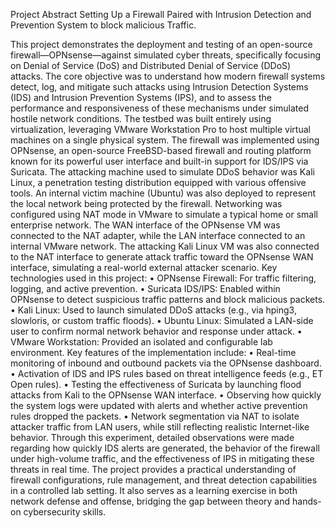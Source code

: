Project Abstract
Setting Up a Firewall Paired with Intrusion Detection and Prevention System to block malicious Traffic.

This project demonstrates the deployment and testing of an open-source firewall—OPNsense—against simulated cyber threats, specifically focusing on Denial of Service (DoS) and Distributed Denial of Service (DDoS) attacks. The core objective was to understand how modern firewall systems detect, log, and mitigate such attacks using Intrusion Detection Systems (IDS) and Intrusion Prevention Systems (IPS), and to assess the performance and responsiveness of these mechanisms under simulated hostile network conditions.
The testbed was built entirely using virtualization, leveraging VMware Workstation Pro to host multiple virtual machines on a single physical system. The firewall was implemented using OPNsense, an open-source FreeBSD-based firewall and routing platform known for its powerful user interface and built-in support for IDS/IPS via Suricata. The attacking machine used to simulate DDoS behavior was Kali Linux, a penetration testing distribution equipped with various offensive tools. An internal victim machine (Ubuntu) was also deployed to represent the local network being protected by the firewall.
Networking was configured using NAT mode in VMware to simulate a typical home or small enterprise network. The WAN interface of the OPNsense VM was connected to the NAT adapter, while the LAN interface connected to an internal VMware network. The attacking Kali Linux VM was also connected to the NAT interface to generate attack traffic toward the OPNsense WAN interface, simulating a real-world external attacker scenario.
Key technologies used in this project:
•	OPNsense Firewall: For traffic filtering, logging, and active prevention.
•	Suricata IDS/IPS: Enabled within OPNsense to detect suspicious traffic patterns and block malicious packets.
•	Kali Linux: Used to launch simulated DDoS attacks (e.g., via hping3, slowloris, or custom traffic floods).
•	Ubuntu Linux: Simulated a LAN-side user to confirm normal network behavior and response under attack.
•	VMware Workstation: Provided an isolated and configurable lab environment.
Key features of the implementation include:
•	Real-time monitoring of inbound and outbound packets via the OPNsense dashboard.
•	Activation of IDS and IPS rules based on threat intelligence feeds (e.g., ET Open rules).
•	Testing the effectiveness of Suricata by launching flood attacks from Kali to the OPNsense WAN interface.
•	Observing how quickly the system logs were updated with alerts and whether active prevention rules dropped the packets.
•	Network segmentation via NAT to isolate attacker traffic from LAN users, while still reflecting realistic Internet-like behavior.
Through this experiment, detailed observations were made regarding how quickly IDS alerts are generated, the behavior of the firewall under high-volume traffic, and the effectiveness of IPS in mitigating these threats in real time. The project provides a practical understanding of firewall configurations, rule management, and threat detection capabilities in a controlled lab setting. It also serves as a learning exercise in both network defense and offense, bridging the gap between theory and hands-on cybersecurity skills.

